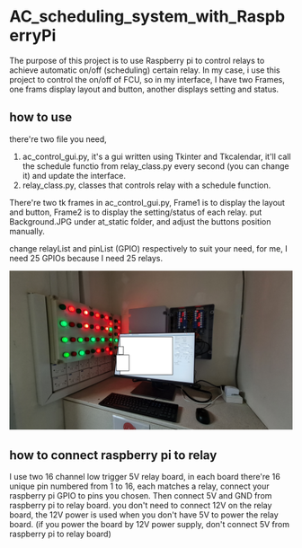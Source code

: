 # AC_scheduling_system_with_RaspberryPi

The purpose of this project is to use Raspberry pi to control relays to achieve automatic on/off (scheduling) certain relay. In my case, i use this project to control the on/off of FCU, so in my interface, I have two Frames, one frams display layout and button, another displays setting and status.

## how to use

there're two file you need, 

1. ac_control_gui.py, it's a gui written using Tkinter and Tkcalendar, it'll call the schedule functio from relay_class.py every second (you can change it) and update the interface.
2. relay_class.py, classes that controls relay with a schedule function.

There're two tk frames in ac_control_gui.py, Frame1 is to display the layout and button, Frame2 is to display the setting/status of each relay. put Background.JPG under at_static folder, and adjust the buttons position manually.

change relayList and pinList (GPIO) respectively to suit your need, for me, I need 25 GPIOs because I need 25 relays.


![final product](Final_product.jpg)

## how to connect raspberry pi to relay

I use two 16 channel low trigger 5V relay board, in each board there're 16 unique pin numbered from 1 to 16, each matches a relay, connect your raspberry pi GPIO to pins you chosen. Then connect 5V and GND from raspberry pi to relay board. you don't need to connect 12V on the relay board, the 12V power is used when you don't have 5V to power the relay board. (if you power the board by 12V power supply, don't connect 5V from raspberry pi to relay board)
